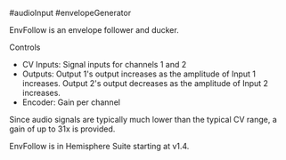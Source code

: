 #audioInput #envelopeGenerator 

EnvFollow is an envelope follower and ducker.

Controls
* CV Inputs: Signal inputs for channels 1 and 2
* Outputs: Output 1's output increases as the amplitude of Input 1 increases. Output 2's output decreases as the amplitude of Input 2 increases.
* Encoder: Gain per channel

Since audio signals are typically much lower than the typical CV range, a gain of up to 31x is provided.

EnvFollow is in Hemisphere Suite starting at v1.4.